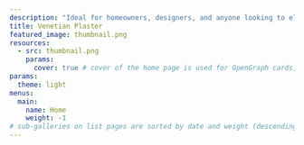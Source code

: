 ```yaml
---
description: "Ideal for homeowners, designers, and anyone looking to elevate their environment. Venetian plaster stand out from regular paint or wallpaper and can create a sophisticated backdrop in living rooms, dining areas, and even commercial spaces. Experience the captivating marble texture and vibrant colors that only Venetian plaster can offer, and let your walls tell a story through artistry and texture!"
title: Venetian Plaster
featured_image: thumbnail.png
resources:
  - src: thumbnail.png
    params:
      cover: true # cover of the home page is used for OpenGraph cards, etc.
params:
  theme: light
menus:
  main:
    name: Home
    weight: -1
# sub-galleries on list pages are sorted by date and weight (descending)
---
```

